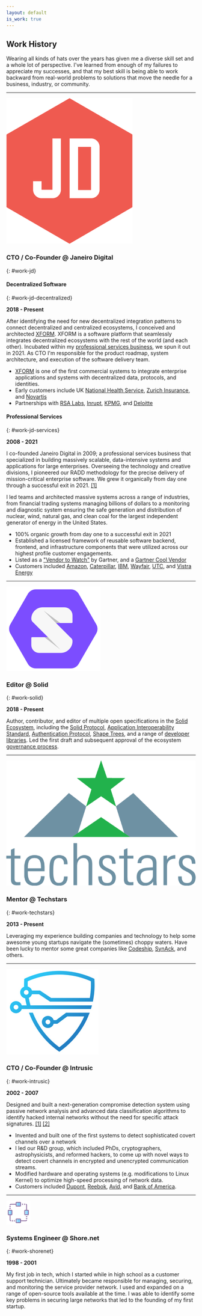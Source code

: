 ```yaml
---
layout: default
is_work: true
---
```


## Work History

Wearing all kinds of hats over the years has given me a diverse skill set 
and a whole lot of perspective. I've learned from
enough of my failures to appreciate my successes, and that my best skill
is being able to work backward from real-world problems to
solutions that move the needle for a business, industry, or community.
   
----

![logo](assets/images/jd.png)

### CTO / Co-Founder @ Janeiro Digital
{: #work-jd}

#### Decentralized Software
{: #work-jd-decentralized}

**2018 - Present**

After identifying the need for new decentralized integration patterns to
connect decentralized and centralized ecosystems, I conceived and architected
[XFORM](https://www.janeirodigital.com/xform/). XFORM is a software platform 
that seamlessly integrates decentralized 
ecosystems with the rest of the world (and each other). Incubated within my 
[professional services business](#work-jd-services), we spun it out in 2021.
As CTO I'm responsible for the product roadmap, system architecture, and 
execution of the software delivery team.

- [XFORM](https://www.janeirodigital.com/xform/) is one of the 
  first commercial systems to integrate enterprise applications and systems with 
  decentralized data, protocols, and identities.
- Early customers include UK [National Health Service](https://nhs.uk),
  [Zurich Insurance](https://www.zurich.com/), and [Novartis](https://novartis.com) 
- Partnerships with [RSA Labs](https://www.janeirodigital.com/blog/new-partnership-brings-enterprise-security-to-the-decentralized-web/), 
  [Inrupt](https://inrupt.com), [KPMG](https://home.kpmg/), and [Deloitte](https://www.deloitte.com/)

#### Professional Services
{: #work-jd-services}

**2008 - 2021**

I co-founded Janeiro Digital in 2009; a professional services business that
specialized in building massively scalable, data-intensive systems and
applications for large enterprises. Overseeing the technology and creative divisions, 
I pioneered our RADD methodology for the precise delivery of mission-critical 
enterprise software. We grew it organically from day one through a successful exit in 2021.
[[1]](https://www.inc.com/peter-cohan/i-was-blown-away-by-how-these-brothers-built-a-25.html)

I led teams and architected massive systems across a range of industries,
from financial trading systems managing billions of dollars to a monitoring
and diagnostic system ensuring the safe generation and distribution of nuclear,
wind, natural gas, and clean coal for the largest independent generator of
energy in the United States.

* 100% organic growth from day one to a successful exit in 2021
* Established a licensed framework of reusable software backend, frontend, and 
  infrastructure components that were utilized across our highest profile customer 
  engagements.
* Listed as a ["Vendor to Watch"](https://www.businesswire.com/news/home/20170315005824/en/Janeiro-Digital-Named-a-Vendor-to-Watch-by-Gartner)
  by Gartner, and a [Gartner Cool Vendor](https://www.businesswire.com/news/home/20170518005703/en/Janeiro-Digital-Named-a-Business-and-IT-Services-Cool-Vendor-by-Gartner)
* Customers included [Amazon](https://amazon.com), [Caterpillar](https://www.caterpillar.com/), 
  [IBM](https://ibm.com), [Wayfair](https://wayfair.com), [UTC](https://www.rtx.com/), 
  and [Vistra Energy](https://vistracorp.com/)

----

![logo](assets/images/solid.png)

### Editor @ Solid
{: #work-solid}

**2018 - Present**

Author, contributor, and editor of multiple open specifications in the [Solid Ecosystem](https://solidproject.org), 
including the [Solid Protocol](https://solidproject.org/TR/protocol), 
[Application Interoperability Standard](https://solid.github.io/data-interoperability-panel/specification/),
[Authentication Protocol](https://solid.github.io/solid-oidc/), [Shape Trees](https://shapetrees.org/TR/specification/),
and a range of [developer libraries](decentralized). Led the first draft and subsequent 
approval of the ecosystem [governance process](https://github.com/solid/process).

----

![logo](assets/images/ts.png)

### Mentor @ Techstars
{: #work-techstars}

**2013 - Present**

Leveraging my experience building companies and technology to help some  
awesome young startups navigate the (sometimes) choppy waters. Have been lucky to
mentor some great companies like [Codeship](https://www.cloudbees.com/products/codeship), 
[SynAck](https://www.synack.com/), and others.

----

![logo](assets/images/intrusic.jpg)

### CTO / Co-Founder @ Intrusic
{: #work-intrusic}

**2002 - 2007**

Designed and built a next-generation compromise detection system using passive 
network analysis and advanced data classification algorithms to identify 
hacked internal networks without the need for specific attack signatures. [[1]](https://www.baltimoresun.com/news/bs-xpm-2004-03-04-0403040090-story.html)
[[2]](https://www.eweek.com/security/security-start-up-seeks-to-spot-solve-compromises/)

- Invented and built one of the first systems to detect sophisticated covert
channels over a network
- I led our R&D group, which included PhDs, cryptographers, astrophysicists, and
  reformed hackers, to come up with novel ways to detect covert channels
  in encrypted and unencrypted communication streams.
- Modified hardware and operating systems (e.g. modifications to Linux Kernel)
  to optimize high-speed processing of network data.
- Customers included [Dupont](https://www.dupont.com/), [Reebok](https://reebok.com), 
  [Avid](https://avid.com), and [Bank of America](https://bankofamerica.com).  

----

![logo](assets/images/shore.png)

### Systems Engineer @ Shore.net 
{: #work-shorenet}

**1998 - 2001**

My first job in tech, which I started while in high school as a customer support
technician. Ultimately became responsible for managing, securing, and monitoring 
the service provider network. I used and expanded on a range of
open-source tools available at the time. I was able to identify some key problems 
in securing large networks that led to the founding of my first startup.

